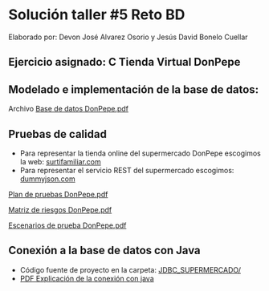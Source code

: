 # Solución taller #5 Reto BD

Elaborado por: Devon José Alvarez Osorio y Jesús David Bonelo Cuellar

## Ejercicio asignado: C Tienda Virtual DonPepe

## Modelado e implementación de la base de datos:

Archivo [Base de datos DonPepe.pdf](./Base%20de%20datos%20DonPepe.pdf)

## Pruebas de calidad

- Para representar la tienda online del supermercado DonPepe escogimos la web: [surtifamiliar.com](https://surtifamiliar.com/)
- Para representar el servicio REST del supermercado escogimos: [dummyjson.com](https://dummyjson.com/)

[Plan de pruebas DonPepe.pdf](./Plan%20de%20pruebas%20Don%20Pepe.pdf)

[Matriz de riesgos DonPepe.pdf](./Matriz%20de%20riesgos%20DonPepe.pdf)

[Escenarios de prueba DonPepe.pdf](./Escenarios%20de%20prueba%20DonPepe.pdf)

## Conexión a la base de datos con Java

- Código fuente de proyecto en la carpeta: [JDBC_SUPERMERCADO/](./JDBC_SUPERMERCADO/)
- [PDF Explicación de la conexión con java](./CONEXIÓN%20DE%20JAVA%20CON%20LA%20BASE%20DE%20DATOS%20SUPERMERCADO.pdf)
